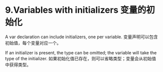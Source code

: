 

9.Variables with initializers 变量的初始化
======

A var declaration can include initializers, one per variable.
变量声明可以包含初始值，每个变量对应一个。

If an initializer is present, the type can be omitted; the variable will take the type of the initializer.
如果初始化值已存在，则可以省略类型；变量会从初始值中获得类型。

